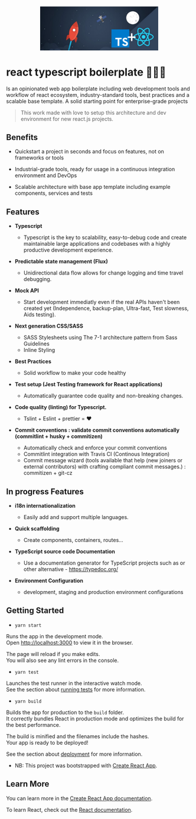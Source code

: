 <p align="center">
  <img src="./public/logo.png" width="320" alt="Logo" />
</p>

# react typescript boilerplate 🚀🚀🚀

Is an opinionated web app boilerplate including web development tools and workflow of react ecosystem, industry-standard tools, best practices and a scalable base template.
A solid starting point for enterprise-grade projects

> This work made with love to setup this architecture and dev environment for new react.js projects.

## Benefits

- Quickstart a project in seconds and focus on features, not on frameworks or tools

- Industrial-grade tools, ready for usage in a continuous integration environment and DevOps

- Scalable architecture with base app template including example components, services and tests

## Features

- <b>Typescript</b>

  - Typescript is the key to scalability, easy-to-debug code and create maintainable large applications and codebases with a highly productive development experience.

- <b>Predictable state management (Flux)</b>

  - Unidirectional data flow allows for change logging and time travel debugging.

- <b>Mock API</b>

  - Start development immediatly even if the real APIs haven't been created yet (Independence, backup-plan, Ultra-fast, Test slowness, Aids testing).

- <b>Next generation CSS/SASS</b>

  - SASS Stylesheets using The 7-1 architecture pattern from Sass Guidelines
  - Inline Styling

- <b>Best Practices </b>

  - Solid workflow to make your code healthy

- <b>Test setup (Jest Testing framework for React applications)</b>

  - Automatically guarantee code quality and non-breaking changes.

- <b>Code quality (linting) for Typescript.</b>

  - Tslint + Eslint + prettier = ❤️

- <b>Commit conventions : validate commit conventions automatically (commitlint + husky + commitizen)</b>
  - Automatically check and enforce your commit conventions
  - Commitlint integration with Travis CI (Continous Integration)
  - Commit message wizard (tools available that help (new joiners or external contributors) with crafting compliant commit messages.) : commitizen + git-cz

## In progress Features

- <b>i18n internationalization</b>

  - Easily add and support multiple languages.

- <b>Quick scaffolding</b>

  - Create components, containers, routes...

- <b>TypeScript source code Documentation</b>

  - Use a documentation generator for TypeScript projects such as or other alternative - https://typedoc.org/

- <b>Environment Configuration</b>
  - development, staging and production environment configurations

## Getting Started

- `yarn start`

Runs the app in the development mode.<br />
Open [http://localhost:3000](http://localhost:3000) to view it in the browser.

The page will reload if you make edits.<br />
You will also see any lint errors in the console.

- `yarn test`

Launches the test runner in the interactive watch mode.<br />
See the section about [running tests](https://facebook.github.io/create-react-app/docs/running-tests) for more information.

- `yarn build`

Builds the app for production to the `build` folder.<br />
It correctly bundles React in production mode and optimizes the build for the best performance.

The build is minified and the filenames include the hashes.<br />
Your app is ready to be deployed!

See the section about [deployment](https://facebook.github.io/create-react-app/docs/deployment) for more information.

- NB: This project was bootstrapped with [Create React App](https://github.com/facebook/create-react-app).

## Learn More

You can learn more in the [Create React App documentation](https://facebook.github.io/create-react-app/docs/getting-started).

To learn React, check out the [React documentation](https://reactjs.org/).

